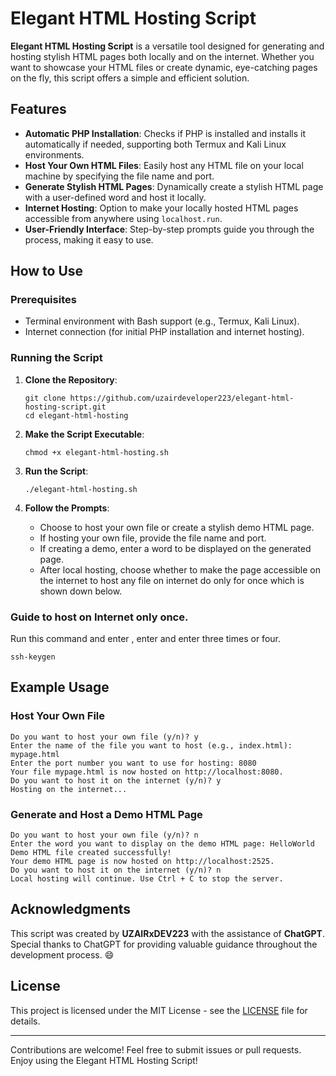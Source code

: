 # Elegant HTML Hosting Script

**Elegant HTML Hosting Script** is a versatile tool designed for generating and hosting stylish HTML pages both locally and on the internet. Whether you want to showcase your HTML files or create dynamic, eye-catching pages on the fly, this script offers a simple and efficient solution.

## Features

- **Automatic PHP Installation**: Checks if PHP is installed and installs it automatically if needed, supporting both Termux and Kali Linux environments.
- **Host Your Own HTML Files**: Easily host any HTML file on your local machine by specifying the file name and port.
- **Generate Stylish HTML Pages**: Dynamically create a stylish HTML page with a user-defined word and host it locally.
- **Internet Hosting**: Option to make your locally hosted HTML pages accessible from anywhere using `localhost.run`.
- **User-Friendly Interface**: Step-by-step prompts guide you through the process, making it easy to use.

## How to Use

### Prerequisites

- Terminal environment with Bash support (e.g., Termux, Kali Linux).
- Internet connection (for initial PHP installation and internet hosting).

### Running the Script

1. **Clone the Repository**:
   ```
   git clone https://github.com/uzairdeveloper223/elegant-html-hosting-script.git
   cd elegant-html-hosting
   ```

2. **Make the Script Executable**:
   ```
   chmod +x elegant-html-hosting.sh
   ```

3. **Run the Script**:
   ```
   ./elegant-html-hosting.sh
   ```

4. **Follow the Prompts**:
   - Choose to host your own file or create a stylish demo HTML page.
   - If hosting your own file, provide the file name and port.
   - If creating a demo, enter a word to be displayed on the generated page.
   - After local hosting, choose whether to make the page accessible on the internet to host any file on internet do only for once which is shown down below.

### Guide to host on Internet only once.
Run this command and enter , enter and enter three times or four.
```
ssh-keygen
```

## Example Usage

### Host Your Own File

```
Do you want to host your own file (y/n)? y
Enter the name of the file you want to host (e.g., index.html): mypage.html
Enter the port number you want to use for hosting: 8080
Your file mypage.html is now hosted on http://localhost:8080.
Do you want to host it on the internet (y/n)? y
Hosting on the internet...
```

### Generate and Host a Demo HTML Page

```
Do you want to host your own file (y/n)? n
Enter the word you want to display on the demo HTML page: HelloWorld
Demo HTML file created successfully!
Your demo HTML page is now hosted on http://localhost:2525.
Do you want to host it on the internet (y/n)? n
Local hosting will continue. Use Ctrl + C to stop the server.
```

## Acknowledgments

This script was created by **UZAIRxDEV223** with the assistance of **ChatGPT**. Special thanks to ChatGPT for providing valuable guidance throughout the development process. 😄

## License

This project is licensed under the MIT License - see the [LICENSE](LICENSE) file for details.

---

Contributions are welcome! Feel free to submit issues or pull requests. Enjoy using the Elegant HTML Hosting Script!

